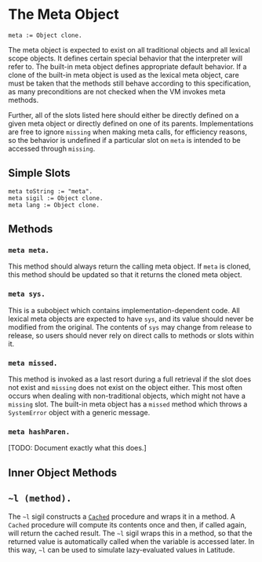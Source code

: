 
# The Meta Object

    meta := Object clone.

The meta object is expected to exist on all traditional objects and
all lexical scope objects. It defines certain special behavior that
the interpreter will refer to. The built-in meta object defines
appropriate default behavior. If a clone of the built-in meta object
is used as the lexical meta object, care must be taken that the
methods still behave according to this specification, as many
preconditions are not checked when the VM invokes meta methods.

Further, all of the slots listed here should either be directly
defined on a given meta object or directly defined on one of its
parents. Implementations are free to ignore `missing` when making meta
calls, for efficiency reasons, so the behavior is undefined if a
particular slot on `meta` is intended to be accessed through
`missing`.

## Simple Slots

    meta toString := "meta".
    meta sigil := Object clone.
    meta lang := Object clone.

## Methods

### `meta meta.`

This method should always return the calling meta object. If `meta` is
cloned, this method should be updated so that it returns the cloned
meta object.

### `meta sys.`

This is a subobject which contains implementation-dependent code. All
lexical meta objects are expected to have `sys`, and its value should
never be modified from the original. The contents of `sys` may change
from release to release, so users should never rely on direct calls to
methods or slots within it.

### `meta missed.`

This method is invoked as a last resort during a full retrieval if the
slot does not exist and `missing` does not exist on the object
either. This most often occurs when dealing with non-traditional
objects, which might not have a `missing` slot. The built-in meta
object has a `missed` method which throws a `SystemError` object with
a generic message.

### `meta hashParen.`

[TODO: Document exactly what this does.]

## Inner Object Methods

## `~l (method).`

The `~l` sigil constructs a [`Cached`](cached.md) procedure and wraps
it in a method. A `Cached` procedure will compute its contents once
and then, if called again, will return the cached result. The `~l`
sigil wraps this in a method, so that the returned value is
automatically called when the variable is accessed later. In this way,
`~l` can be used to simulate lazy-evaluated values in Latitude.
